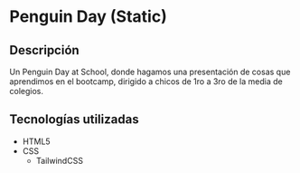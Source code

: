 # Penguin Day (Static)

## Descripción

Un Penguin Day at School, donde hagamos una presentación de cosas que aprendimos en el bootcamp, dirigido a chicos de 1ro a 3ro de la media de colegios.

## Tecnologías utilizadas

- HTML5
- CSS
  - TailwindCSS
